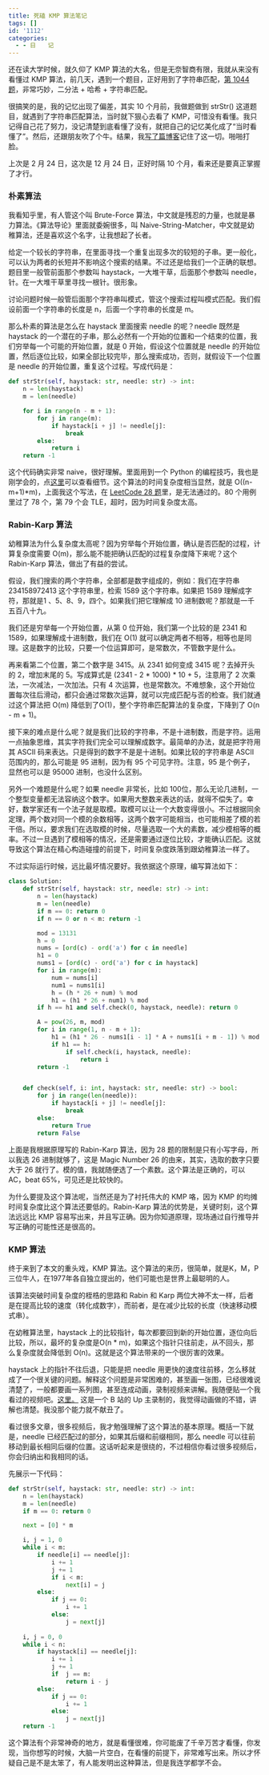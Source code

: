```yaml
---
title: 死磕 KMP 算法笔记
tags: []
id: '1112'
categories:
  - - 日　　记
---
```


还在读大学时候，就久仰了 KMP 算法的大名，但是无奈智商有限，我就从来没有看懂过 KMP 算法，前几天，遇到一个题目，正好用到了字符串匹配，[第 1044 题](https://leetcode-cn.com/problems/longest-duplicate-substring/)，非常巧妙，二分法 + 哈希 + 字符串匹配。

很搞笑的是，我的记忆出现了偏差，其实 10 个月前，我做题做到 strStr() 这道题目，就遇到了字符串匹配算法，当时就下狠心去看了 KMP，可惜没有看懂。我只记得自己花了努力，没记清楚到底看懂了没有，就把自己的记忆美化成了“当时看懂了”。然后，还跟朋友吹了个牛。结果，我[写了篇博客](https://sexywp.com/28-strstr.htm)记住了这一切。啪啪打脸。

上次是 2 月 24 日，这次是 12 月 24 日，正好时隔 10 个月，看来还是要真正掌握了才行。

### 朴素算法

我看知乎里，有人管这个叫 Brute-Force 算法，中文就是残忍的力量，也就是暴力算法。《算法导论》里面就委婉很多，叫 Naive-String-Matcher，中文就是幼稚算法，还是喜欢这个名字，让我想起了长者。

给定一个较长的字符串，在里面寻找一个重复出现多次的较短的子串。更一般化，可以认为两者的长短并不影响这个搜索的结果。不过还是给我们一个正确的联想。题目里一般管前面那个参数叫 haystack，一大堆干草，后面那个参数叫 needle，针。在一大堆干草里寻找一根针。很形象。

讨论问题时候一般管后面那个字符串叫模式，管这个搜索过程叫模式匹配。我们假设前面一个字符串的长度是 n，后面一个字符串的长度是 m。

那么朴素的算法是怎么在 haystack 里面搜索 needle 的呢？needle 既然是 haystack 的一个潜在的子串，那么必然有一个开始的位置和一个结束的位置，我们穷举每一个可能的开始位置，就是 0 开始，假设这个位置就是 needle 的开始位置，然后逐位比较，如果全部比较完毕，那么搜索成功，否则，就假设下一个位置是 needle 的开始位置，重复这个过程。写成代码是：

```python
def strStr(self, haystack: str, needle: str) -> int:
    n = len(haystack)
    m = len(needle)

    for i in range(n - m + 1):
        for j in range(m):
            if haystack[i + j] != needle[j]:
                break
        else:
            return i
    return -1
```

这个代码确实非常 naive，很好理解。里面用到一个 Python 的编程技巧，我也是刚学会的，点[这里](https://book.pythontips.com/en/latest/for_-_else.html)可以查看细节。这个算法的时间复杂度相当显然，就是 O((n-m+1)*m)，上面我这个写法，在 [LeetCode 28 题](https://leetcode-cn.com/problems/implement-strstr/)里，是无法通过的。80 个用例里过了 78 个，第 79 个会 TLE，超时，因为时间复杂度太高。

### Rabin-Karp 算法

幼稚算法为什么复杂度太高呢？因为穷举每个开始位置，确认是否匹配的过程，计算复杂度需要 O(m)，那么能不能把确认匹配的过程复杂度降下来呢？这个 Rabin-Karp 算法，做出了有益的尝试。

假设，我们搜索的两个字符串，全部都是数字组成的，例如：我们在字符串 234158972413 这个字符串里，检索 1589 这个字符串。如果把 1589 理解成字符，那就是1 、5、8、9，四个。如果我们把它理解成 10 进制数呢？那就是一千五百八十九。

我们还是穷举每一个开始位置，从第 0 位开始，我们第一个比较的是 2341 和 1589，如果理解成十进制数，我们在 O(1) 就可以确定两者不相等，相等也是同理。这是数字的比较，只要一个位运算即可，是常数次，不管数字是什么。

再来看第二个位置，第二个数字是 3415。从 2341 如何变成 3415 呢？去掉开头的 2，增加末尾的 5。写成算式是 (2341 - 2 * 1000) * 10 + 5，注意用了 2 次乘法，一次减法，一次加法。只有 4 次运算，也是常数次。不难想象，这个开始位置每次往后滑动，都只会通过常数次运算，就可以完成匹配与否的检查。我们就通过这个算法把 O(m) 降低到了O(1)，整个字符串匹配算法的复杂度，下降到了 O(n - m + 1)。

接下来的难点是什么呢？就是我们比较的字符串，不是十进制数，而是字符。运用一点抽象思维，其实字符我们完全可以理解成数字。最简单的办法，就是把字符用其 ASCII 码来表达。只是得到的数字不是是十进制。如果比较的字符串是 ASCII 范围内的，那么可能是 95 进制，因为有 95 个可见字符。注意，95 是个例子，显然也可以是 95000 进制，也没什么区别。

另外一个难题是什么呢？如果 needle 非常长，比如 100位，那么无论几进制，一个整型变量都无法容纳这个数字。如果用大整数来表达的话，就得不偿失了。幸好，数学家还有一个法子就是取模。取模可以让一个大数变得很小。不过根据同余定理，两个数对同一个模的余数相等，这两个数字可能相当，也可能相差了模的若干倍。所以，要求我们在选取模的时候，尽量选取一个大的素数，减少模相等的概率。不过一旦遇到了模相等的情况，还是需要通过逐位比较，才能确认匹配。这就导致这个算法在精心构造碰撞的前提下，时间复杂度跌落到跟幼稚算法一样了。

不过实际运行时候，远比最坏情况要好。我依据这个原理，编写算法如下：

```python
class Solution:
    def strStr(self, haystack: str, needle: str) -> int:
        n = len(haystack)
        m = len(needle)
        if m == 0: return 0
        if n == 0 or n < m: return -1

        mod = 13131
        h = 0
        nums = [ord(c) - ord('a') for c in needle]
        h1 = 0
        nums1 = [ord(c) - ord('a') for c in haystack]
        for i in range(m):
            num = nums[i]
            num1 = nums1[i]
            h = (h * 26 + num) % mod
            h1 = (h1 * 26 + num1) % mod
        if h == h1 and self.check(0, haystack, needle): return 0

        A = pow(26, m, mod)
        for i in range(1, n - m + 1):
            h1 = (h1 * 26 - nums1[i - 1] * A + nums1[i + m - 1]) % mod
            if h1 == h:
                if self.check(i, haystack, needle):
                    return i
        return -1


    def check(self, i: int, haystack: str, needle: str) -> bool:
        for j in range(len(needle)):
            if haystack[i + j] != needle[j]:
                break
        else:
            return True     
        return False
```

上面是我根据原理写的 Rabin-Karp 算法，因为 28 题的限制是只有小写字母，所以我选 26 进制就够了，这是 Magic Number 26 的由来，其实，选取的数字只要大于 26 就行了。模的值，我就随便选了一个素数。这个算法是正确的，可以 AC，beat 65%，可见还是比较快的。

为什么要提及这个算法呢，当然还是为了衬托伟大的 KMP 咯，因为 KMP 的均摊时间复杂度比这个算法还要低的。Rabin-Karp 算法的优势是，关键时刻，这个算法远远比 KMP 容易写出来，并且写正确。因为你知道原理，现场通过自行推导并写正确的可能性还是很高的。

### KMP 算法

终于来到了本文的重头戏，KMP 算法。这个算法的来历，很简单，就是K，M，P 三位牛人，在1977年各自独立提出的，他们可能也是世界上最聪明的人。

该算法突破时间复杂度的桎梏的思路和 Rabin 和 Karp 两位大神不太一样，后者是在提高比较的速度（转化成数字），而前者，是在减少比较的长度（快速移动模式串）。

在幼稚算法里，haystack 上的比较指针，每次都要回到新的开始位置，逐位向后比较，所以，最坏的复杂度是O(n * m)，如果这个指针只往前走，从不回头，那么复杂度就会降低到 O(n)。这就是这个算法带来的一个很厉害的效果。

haystack 上的指针不往后退，只能是把 needle 用更快的速度往前移，怎么移就成了一个很关键的问题。解释这个问题是非常困难的，甚至画一张图，已经很难说清楚了，一般都要画一系列图，甚至连成动画，录制视频来讲解。我随便贴一个我看过的视频吧。[这里。](https://www.bilibili.com/video/BV1jb411V78H?spm_id_from=333.1007.top_right_bar_window_history.content.click) 这是一个 B 站的 Up 主录制的，我觉得动画做的不错，讲解也清楚。我没那个能力就不献丑了。

看过很多文章，很多视频后，我才勉强理解了这个算法的基本原理。概括一下就是，needle 已经匹配过的部分，如果其后缀和前缀相同，那么 needle 可以往前移动到最长相同后缀的位置。这话听起来是很绕的，不过相信你看过很多视频后，你会归纳出和我相同的话。

先展示一下代码：

```python
def strStr(self, haystack: str, needle: str) -> int:
    n = len(haystack)
    m = len(needle)
    if m == 0: return 0

    next = [0] * m

    i, j = 1, 0
    while i < m:
        if needle[i] == needle[j]:
            i += 1
            j += 1
            if i < m:
                next[i] = j
        else:
            if j == 0:
                i += 1
            else:
                j = next[j]
    
    i, j = 0, 0
    while i < n:
        if haystack[i] == needle[j]:
            i += 1
            j += 1
            if  j == m:
                return i - j
        else:
            if j == 0:
                i += 1
            else:
                j = next[j]
    return -1
```

这个算法有个非常神奇的地方，就是看懂很难，你可能废了千辛万苦才看懂，你发现，当你想写的时候，大脑一片空白，在看懂的前提下，非常难写出来。所以才怀疑自己是不是太笨了，有人能发明出这种算法，但是我连学都学不会。